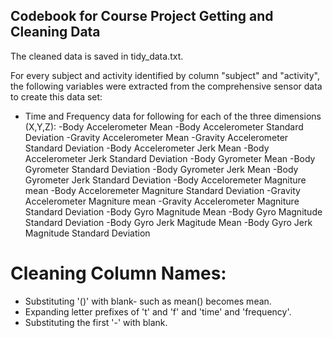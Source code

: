 ## Codebook for Course Project Getting and Cleaning Data

The cleaned data is saved in tidy_data.txt. 

For every subject and activity identified by column "subject" and "activity", the following variables were extracted from the comprehensive sensor data to create this data set:
- Time and Frequency data for following for each of the three dimensions (X,Y,Z):
  -Body Accelerometer Mean 
  -Body Accelerometer Standard Deviation
  -Gravity Accelerometer Mean
  -Gravity Accelerometer Standard Deviation
  -Body Accelerometer Jerk Mean 
  -Body Accelerometer Jerk Standard Deviation
  -Body Gyrometer Mean
  -Body Gyrometer Standard Deviation
  -Body Gyrometer Jerk Mean
  -Body Gyrometer Jerk Standard Deviation
  -Body Acceloremeter Magniture mean
  -Body Acceloremeter Magniture Standard Deviation
  -Gravity Accelerometer Magniture mean
  -Gravity Accelerometer Magniture Standard Deviation
  -Body Gyro Magnitude Mean
  -Body Gyro Magnitude Standard Deviation
  -Body Gyro Jerk Magitude Mean
  -Body Gyro Jerk Magnitude Standard Deviation
  
  
# Cleaning Column Names:
- Substituting '()' with blank- such as mean() becomes mean.
- Expanding letter prefixes of 't' and 'f' and 'time' and 'frequency'.
- Substituting the first '-' with blank.
